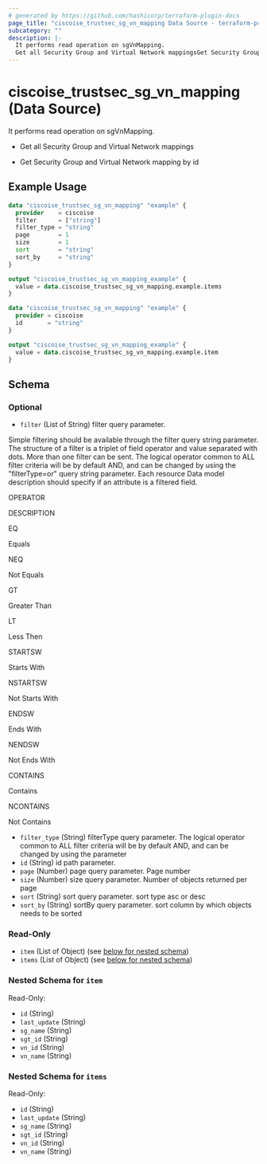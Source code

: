 ```yaml
---
# generated by https://github.com/hashicorp/terraform-plugin-docs
page_title: "ciscoise_trustsec_sg_vn_mapping Data Source - terraform-provider-ciscoise"
subcategory: ""
description: |-
  It performs read operation on sgVnMapping.
  Get all Security Group and Virtual Network mappingsGet Security Group and Virtual Network mapping by id
---
```


# ciscoise_trustsec_sg_vn_mapping (Data Source)

It performs read operation on sgVnMapping.

- Get all Security Group and Virtual Network mappings

- Get Security Group and Virtual Network mapping by id

## Example Usage

```terraform
data "ciscoise_trustsec_sg_vn_mapping" "example" {
  provider    = ciscoise
  filter      = ["string"]
  filter_type = "string"
  page        = 1
  size        = 1
  sort        = "string"
  sort_by     = "string"
}

output "ciscoise_trustsec_sg_vn_mapping_example" {
  value = data.ciscoise_trustsec_sg_vn_mapping.example.items
}

data "ciscoise_trustsec_sg_vn_mapping" "example" {
  provider = ciscoise
  id       = "string"
}

output "ciscoise_trustsec_sg_vn_mapping_example" {
  value = data.ciscoise_trustsec_sg_vn_mapping.example.item
}
```

<!-- schema generated by tfplugindocs -->
## Schema

### Optional

- `filter` (List of String) filter query parameter. 
 
 
 
Simple filtering
 should be available through the filter query string parameter. The structure of a filter is a triplet of field operator and value separated with dots. More than one filter can be sent. The logical operator common to ALL filter criteria will be by default AND, and can be changed by using the 
"filterType=or"
 query string parameter. Each resource Data model description should specify if an attribute is a filtered field. 
 
 
 
 
 
OPERATOR
 
DESCRIPTION
 
 
 
 
 
EQ
 
Equals
 
 
 
NEQ
 
Not Equals
 
 
 
GT
 
Greater Than
 
 
 
LT
 
Less Then
 
 
 
STARTSW
 
Starts With
 
 
 
NSTARTSW
 
Not Starts With
 
 
 
ENDSW
 
Ends With
 
 
 
NENDSW
 
Not Ends With
 
 
 
CONTAINS
 
Contains
 
 
 
NCONTAINS
 
Not Contains
- `filter_type` (String) filterType query parameter. The logical operator common to ALL filter criteria will be by default AND, and can be changed by using the parameter
- `id` (String) id path parameter.
- `page` (Number) page query parameter. Page number
- `size` (Number) size query parameter. Number of objects returned per page
- `sort` (String) sort query parameter. sort type asc or desc
- `sort_by` (String) sortBy query parameter. sort column by which objects needs to be sorted

### Read-Only

- `item` (List of Object) (see [below for nested schema](#nestedatt--item))
- `items` (List of Object) (see [below for nested schema](#nestedatt--items))

<a id="nestedatt--item"></a>
### Nested Schema for `item`

Read-Only:

- `id` (String)
- `last_update` (String)
- `sg_name` (String)
- `sgt_id` (String)
- `vn_id` (String)
- `vn_name` (String)


<a id="nestedatt--items"></a>
### Nested Schema for `items`

Read-Only:

- `id` (String)
- `last_update` (String)
- `sg_name` (String)
- `sgt_id` (String)
- `vn_id` (String)
- `vn_name` (String)


